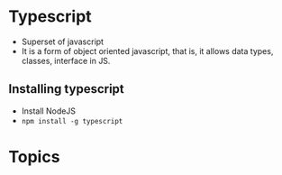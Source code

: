 # Typescript

- Superset of javascript
- It is a form of object oriented javascript, that is, it allows data types, classes, interface in JS.

## Installing typescript

- Install NodeJS
- `npm install -g typescript`

# Topics